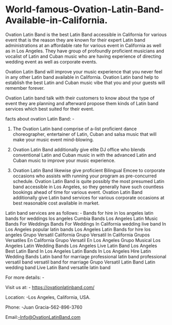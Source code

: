 # World-famous-Ovation-Latin-Band-Available-in-California.
Ovation Latin Band is the best Latin Band accessible in California for various event that is the reason they are known for their expert Latin band administrations at an affordable rate for various event in California as well as in Los Angeles. They have group of profoundly proficient musicians and vocalist of Latin and Cuban music who are having experience of directing wedding event as well as corporate events.



Ovation Latin Band will improve your music experience that you never feel in any other Latin band available in California. Ovation Latin band help to establish the best Latin and Cuban music vibe that you and your guests will remember forever.



Ovation Latin band talk with their customers to know about the type of event they are planning and afterward propose them kinds of Latin band services which best suited for their event.


facts about ovation Latin Band: -



1.	The Ovation Latin band comprise of a-list proficient dance choreographer, entertainer of Latin, Cuban and salsa music that will make your music event mind-blowing.



3.	Ovation Latin Band additionally give elite DJ office who blends conventional Latin and Cuban music in with the advanced Latin and Cuban music to improve your music experience.




4.	Ovation Latin Band likewise give proficient Bilingual Emcee to corporate occasions who assists with running your program as pre-concurred schedule.
Ovation Latin Band is quite possibly the most presumed Latin band accessible in Los Angeles, so they generally have such countless bookings ahead of time for various event. Ovation Latin Band additionally give Latin band services for various corporate occasions at best reasonable cost available in market.




Latin band services are as follows: -
Bands for hire in los angeles
latin bands for weddings los angeles
Cumbia Bands Los Angeles
Latin Music Bands For Weddings
Bands For Weddings In California
wedding live band In Los Angeles
popular latin bands Los Angeles
Latin Bands for hire los angeles
Grupo Versatil California
Grupo Versatil In California
Grupos Versatiles En California
Grupo Versatil En Los Angeles
Grupo Musical Los Angeles
Latin Wedding Bands Los Angeles
Live Latin Band Los Angeles
Best Latin Band In Los Angeles
Latin Bands In Los Angeles
Hire Latin Wedding Bands
Latin band for marriage
professional latin band
professional versatil band
versatil band for marriage
Grupo Versatil
Latin Band
Latin wedding band
Live Latin Band
versatile latin band


For more details: -




Visit us at: - https://ovationlatinband.com/


Location: -Los Angeles, California, USA.


Phone: -Juan Gracia-562-896-3760

Email:-Info@OvationLatinBand.com


